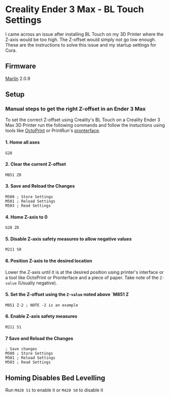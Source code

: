 # Creality Ender 3 Max - BL Touch Settings

I came across an issue after installing BL Touch on my 3D Printer where the Z-axis would be too high. The Z-offset would simply not go low enough. These are the instructions to solve this issue and my startup settings for Cura.

## Firmware

[Marlin](https://github.com/MarlinFirmware/Marlin) 2.0.9

## Setup

### Manual steps to get the right Z-offset in an Ender 3 Max

To set the correct Z-offset using Creality's BL Touch on a Creality Ender 3 Max 3D Printer run the following commands and follow the instuctions using tools like [OctoPrint](https://github.com/OctoPrint/OctoPrint) or PrintRun's [pronterface](https://github.com/kliment/Printrun).

#### 1. Home all axes

```gcode
G28
```

#### 2. Clear the current Z-offset

```gcode
M851 Z0
```

#### 3. Save and Reload the Changes

```gcode
M500 ; Store Settings
M501 ; Reload Settings
M503 ; Read Settings
```

#### 4. Home Z-axis to 0

```gcode
G28 Z0
```

#### 5. Disable Z-axis safety measures to allow negative values

```gcode
M211 S0
```

#### 6. Position Z-axis to the desired location

Lower the Z-axis until it is at the desired position using printer's interface or a tool like OctoPrint or Pronterface and a piece of paper.
Take note of the `Z-value` (Usually negative).

#### 5. Set the Z-offset using the `Z-value` noted above `M851 Z<offset>

```gcode
M851 Z-2 ; NOTE -2 is an example
```

#### 6. Enable Z-axis safety measures

```gcode
M211 S1
```

#### 7 Save and Reload the Changes

```gcode
; Save changes
M500 ; Store Settings
M501 ; Reload Settings
M503 ; Read Settings
```

## Homing Disables Bed Levelling

Run `M420 S1` to enable it or `M420 S0` to disable it
